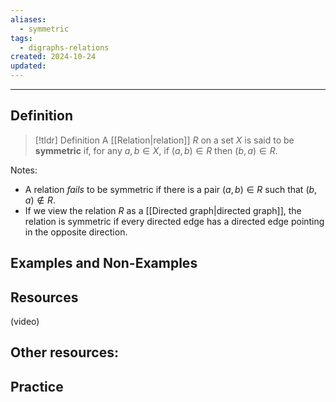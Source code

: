 ```yaml
---
aliases:
  - symmetric
tags:
  - digraphs-relations
created: 2024-10-24
updated:
---
```

---
## Definition 

> [!tldr] Definition
> A [[Relation|relation]] $R$ on a set $X$ is said to be **symmetric** if, for any $a,b \in X$, if $(a,b) \in R$ then $(b,a) \in R$. 

Notes: 
- A relation *fails* to be symmetric if there is a pair $(a,b) \in R$ such that $(b,a) \not \in R$. 
- If we view the relation $R$ as a [[Directed graph|directed graph]], the relation is symmetric if every directed edge has a directed edge pointing in the opposite direction. 

## Examples and Non-Examples




## Resources 

(video)

Other resources: 
- 

## Practice 
